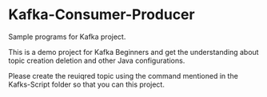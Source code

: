 # Kafka-Consumer-Producer
Sample programs for Kafka project.

This is a demo project for Kafka Beginners and get the understanding about topic creation deletion and other Java configurations.

Please create the reuiqred topic using the command mentioned in the Kafks-Script folder so that you can this project.
